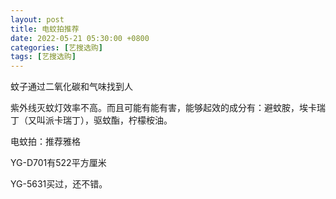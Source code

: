 ```yaml
---
layout: post
title: 电蚊拍推荐
date: 2022-05-21 05:30:00 +0800
categories: [艺搜选购]
tags: [艺搜选购]
---
```


蚊子通过二氧化碳和气味找到人

紫外线灭蚊灯效率不高。而且可能有能有害，能够起效的成分有：避蚊胺，埃卡瑞丁（又叫派卡瑞丁），驱蚊酯，柠檬桉油。

电蚊拍：推荐雅格

YG-D701有522平方厘米

YG-5631买过，还不错。